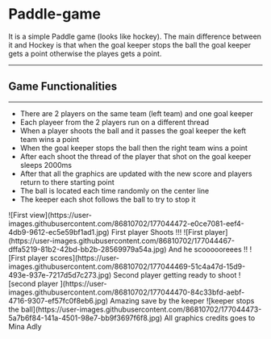 # Paddle-game
It is a simple Paddle game (looks like hockey).
The main difference between it and Hockey is that when the goal keeper stops the ball the goal keeper gets a point otherwise the playes gets a point.

<hr>
<h2> Game Functionalities </h2>
<hr>
<ul>
<li> There are 2 players on the same team (left team) and one goal keeper </li>
<li> Each playeer from the 2 players run on a different thread </li>
<li> When a player shoots the ball and it passes the goal keeper the keft team wins a point</li>
<li> When the goal keeper stops the ball then the right team wins a point </li>
<li> After each shoot the thread of the player that shot on the goal keeper sleeps 2000ms </li>
<li> After that all the graphics are updated with the new score and players return to there starting point</li>
<li> The ball is located each time randomly on the center line </li>
<li> The keeper each shot follows the ball to try to stop it </li>
</ul>
![First view](https://user-images.githubusercontent.com/86810702/177044472-e0ce7081-eef4-4db9-9612-ec5e59bf1ad1.jpg)
First player Shoots !!!
![First player](https://user-images.githubusercontent.com/86810702/177044467-dffa5219-81b2-42bd-bb2b-28569979a54a.jpg)
And he scoooooreees !!
![First player scores](https://user-images.githubusercontent.com/86810702/177044469-51c4a47d-15d9-493e-937e-7217d5d7c273.jpg)
Second player getting ready to shoot
![second player ](https://user-images.githubusercontent.com/86810702/177044470-84c33bfd-aebf-4716-9307-ef57fc0f8eb6.jpg)
Amazing save by the keeper
![keeper stops the ball](https://user-images.githubusercontent.com/86810702/177044473-5a7b6f84-141a-4501-98e7-bb9f3697f6f8.jpg)
All graphics credits goes to Mina Adly
